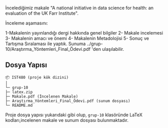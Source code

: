 İncelediğimiz makale "A national initiative in data science for health: an evaluation of the UK Farr
Institute".

İnceleme aşamasını:

1-Makalenin yayınlandığı dergi hakkında genel bilgiler
2- Makale incelemesi
3- Makalenin amacı ve önemi
4- Makalenin Metadolojisi
5- Sonuç ve Tartışma
Sıralaması ile yaptık. Sunuma ../grup-10/Araştırma_Yöntemleri_Final_Ödevi.pdf 'den ulaşılabilir.

## Dosya Yapısı
```
📦 IST480 (proje kök dizini)
│
└─ grup-10
├─ latex.zip
├─ Makale.pdf (İncelenen Makale)
├─ Araştırma_Yöntemleri_Final_Ödevi.pdf (sunum dosyası)
└─ README.md
```
Proje dosya yapısı yukarıdaki gibi olup, `grup-10` klasöründe LaTeX kodları,incelenen makale ve sunum dosyası bulunmaktadır.
